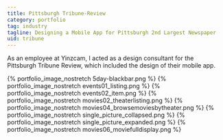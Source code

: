 ```yaml
---
title: Pittsburgh Tribune-Review
category: portfolio
tag: industry
tagline: Designing a Mobile App for Pittsburgh 2nd Largest Newspaper
uid: tribune
---
```



As an employee at Yinzcam, I acted as a design consultant for the
Pittsburgh Tribune Review, which included the design of their mobile
app.


<!--
    {% portfolio_image_nostretch 5day-blackbar.png %}
    <div class='img-box-2'>
        {% portfolio_image_nostretch events01_listing.png %}
        {% portfolio_image_nostretch events02_item.png %}
    </div>

    <div class='img-box-3'>
        {% portfolio_image_nostretch movies02_theaterlisting.png %}
        {% portfolio_image_nostretch movies04_browsemoviesbytheater.png %}
        {% portfolio_image_nostretch movies06_moviefulldisplay.png %}
    </div>

    <div class='img-box-2'>
        {% portfolio_image_nostretch single_picture_collapsed.png %}
        {% portfolio_image_nostretch single_picture_expanded.png %}
    </div>
-->

<div class="img-carousel">
{% portfolio_image_nostretch 5day-blackbar.png %}
{% portfolio_image_nostretch events01_listing.png %}
{% portfolio_image_nostretch events02_item.png %}
{% portfolio_image_nostretch movies02_theaterlisting.png %}
{% portfolio_image_nostretch movies04_browsemoviesbytheater.png %}
{% portfolio_image_nostretch single_picture_collapsed.png %}
{% portfolio_image_nostretch single_picture_expanded.png %}
{% portfolio_image_nostretch movies06_moviefulldisplay.png %}
</div>
